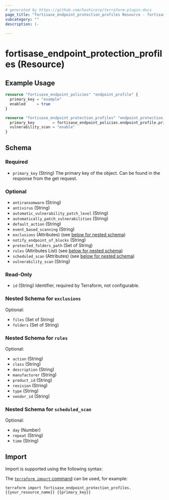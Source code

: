 ```yaml
---
# generated by https://github.com/hashicorp/terraform-plugin-docs
page_title: "fortisase_endpoint_protection_profiles Resource - fortisase"
subcategory: ""
description: |-
  
---
```


# fortisase_endpoint_protection_profiles (Resource)



## Example Usage

```terraform
resource "fortisase_endpoint_policies" "endpoint_profile" {
  primary_key = "example"
  enabled     = true
}

resource "fortisase_endpoint_protection_profiles" "endpoint_protection_profile" {
  primary_key        = fortisase_endpoint_policies.endpoint_profile.primary_key
  vulnerability_scan = "enable"
}
```

<!-- schema generated by tfplugindocs -->
## Schema

### Required

- `primary_key` (String) The primary key of the object. Can be found in the response from the get request.

### Optional

- `antiransomware` (String)
- `antivirus` (String)
- `automatic_vulnerability_patch_level` (String)
- `automatically_patch_vulnerabilities` (String)
- `default_action` (String)
- `event_based_scanning` (String)
- `exclusions` (Attributes) (see [below for nested schema](#nestedatt--exclusions))
- `notify_endpoint_of_blocks` (String)
- `protected_folders_path` (Set of String)
- `rules` (Attributes List) (see [below for nested schema](#nestedatt--rules))
- `scheduled_scan` (Attributes) (see [below for nested schema](#nestedatt--scheduled_scan))
- `vulnerability_scan` (String)

### Read-Only

- `id` (String) Identifier, required by Terraform, not configurable.

<a id="nestedatt--exclusions"></a>
### Nested Schema for `exclusions`

Optional:

- `files` (Set of String)
- `folders` (Set of String)


<a id="nestedatt--rules"></a>
### Nested Schema for `rules`

Optional:

- `action` (String)
- `class` (String)
- `description` (String)
- `manufacturer` (String)
- `product_id` (String)
- `revision` (String)
- `type` (String)
- `vendor_id` (String)


<a id="nestedatt--scheduled_scan"></a>
### Nested Schema for `scheduled_scan`

Optional:

- `day` (Number)
- `repeat` (String)
- `time` (String)

## Import

Import is supported using the following syntax:

The [`terraform import` command](https://developer.hashicorp.com/terraform/cli/commands/import) can be used, for example:

```shell
terraform import fortisase_endpoint_protection_profiles.{{your_resource_name}} {{primary_key}}
```
